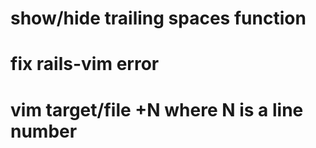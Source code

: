 # show/hide trailing spaces function
# fix rails-vim error
# vim target/file +N where N is a line number
